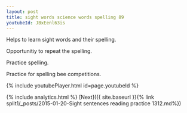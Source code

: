 ```yaml
---
layout: post
title: sight words science words spelling 89
youtubeId: JBxEenl63is
---
```

 
 
Helps to learn sight words and their spelling.

Opportunitiy to repeat the spelling. 

Practice spelling. 
 
Practice for spelling bee competitions. 
 
{% include youtubePlayer.html id=page.youtubeId %}
 
 
{% include analytics.html %} 
[Next]({{ site.baseurl }}{% link  split1/_posts/2015-01-20-Sight sentences reading practice 1312.md%})
 
